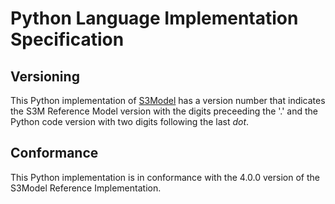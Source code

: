 # Python Language Implementation Specification

## Versioning

This Python implementation of [S3Model](https://s3model.com/index.html) has a version number that indicates the S3M Reference Model version with the digits preceeding the '.' and the Python code version with two digits following the last *dot*.

## Conformance

This Python implementation is in conformance with the 4.0.0 version of the S3Model Reference Implementation.

